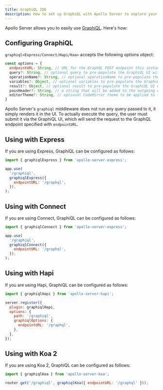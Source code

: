 ```yaml
---
title: GraphiQL IDE
description: How to set up GraphiQL with Apollo Server to explore your API with docs and auto-completion.
---
```


Apollo Server allows you to easily use [GraphiQL](https://github.com/graphql/graphiql). Here's how:

<h2 id="graphiqlOptions">Configuring GraphiQL</h2>

`graphiql<Express/Connect/Hapi/Koa>` accepts the following options object:

```js
const options = {
  endpointURL: String, // URL for the GraphQL POST endpoint this instance of GraphiQL serves
  query?: String, // optional query to pre-populate the GraphiQL UI with
  operationName?: String, // optional operationName to pre-populate the GraphiQL UI with
  variables?: Object, // optional variables to pre-populate the GraphiQL UI with
  result?: Object, // optional result to pre-populate the GraphiQL UI with
  passHeader?: String, // a string that will be added to the outgoing request header object (e.g "'Authorization': 'Bearer lorem ipsum'")
  editorTheme?: String, // optional CodeMirror theme to be applied to the GraphiQL UI
}
```

Apollo Server's `graphiql` middleware does not run any query passed to it, it simply renders it in the UI.
To actually execute the query, the user must submit it via the GraphiQL UI, which will
send the request to the GraphQL endpoint specified with `endpointURL`.

<h2 id="graphiqlExpress">Using with Express</h2>

If you are using Express, GraphiQL can be configured as follows:

```js
import { graphiqlExpress } from 'apollo-server-express';

app.use(
  '/graphiql',
  graphiqlExpress({
    endpointURL: '/graphql',
  }),
);
```

<h2 id="graphiqlConnect">Using with Connect</h2>

If you are using Connect, GraphiQL can be configured as follows:

```js
import { graphiqlConnect } from 'apollo-server-express';

app.use(
  '/graphiql',
  graphiqlConnect({
    endpointURL: '/graphql',
  }),
);
```

<h2 id="graphiqlHapi">Using with Hapi</h2>

If you are using Hapi, GraphiQL can be configured as follows:

```js
import { graphiqlHapi } from 'apollo-server-hapi';

server.register({
  plugin: graphiqlHapi,
  options: {
    path: '/graphiql',
    graphiqlOptions: {
      endpointURL: '/graphql',
    },
  },
});
```

<h2 id="graphiqlKoa">Using with Koa 2</h2>

If you are using Koa 2, GraphiQL can be configured as follows:

```js
import { graphiqlKoa } from 'apollo-server-koa';

router.get('/graphiql', graphiqlKoa({ endpointURL: '/graphql' }));
```
